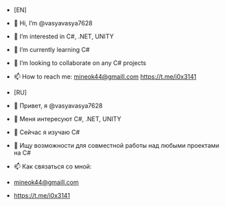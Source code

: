 - [EN]
- 👋 Hi, I’m @vasyavasya7628
- 👀 I’m interested in C#, .NET, UNITY
- 🌱 I’m currently learning C#
- 💞️ I’m looking to collaborate on any C# projects
- 📫 How to reach me:
mineok44@gmaill.com
https://t.me/i0x3141


- [RU]
- 👋 Привет, я @vasyavasya7628
- 👀 Меня интересуют C#, .NET, UNITY
- 🌱 Сейчас я изучаю C#
- 💞️ Ищу возможности для совместной работы над любыми проектами на C#
- 📫 Как связаться со мной:
- mineok44@gmaill.com
- https://t.me/i0x3141

<!---
vasyavasya7628/vasyavasya7628 is a ✨ special ✨ repository because its `README.md` (this file) appears on your GitHub profile.
You can click the Preview link to take a look at your changes.
--->
